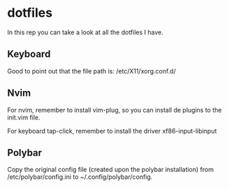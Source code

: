 # dotfiles

In this rep you can take a look at all the dotfiles I have.

## Keyboard

Good to point out that the file path is: /etc/X11/xorg.conf.d/


## Nvim

For nvim, remember to install vim-plug, so you can install de plugins to the init.vim file.

For keyboard tap-click, remember to install the driver xf86-input-libinput

## Polybar

Copy the original config file (created upon the polybar installation) from /etc/polybar/config.ini to ~/.config/polybar/config.
